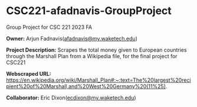 # CSC221-afadnavis-GroupProject

Group Project for CSC 221 2023 FA

__Owner:__ Arjun Fadnavis(afadnavis@my.waketech.edu)

__Project Description:__ Scrapes the total money given to European countries through the Marshall Plan from a Wikipedia file, for the final project for CSC221 

__Webscraped URL:__ https://en.wikipedia.org/wiki/Marshall_Plan#:~:text=The%20largest%20recipient%20of%20Marshall,and%20West%20Germany%20(11%25).

__Collaborator:__ Eric Dixon(ecdixon@my.waketech.edu) 

